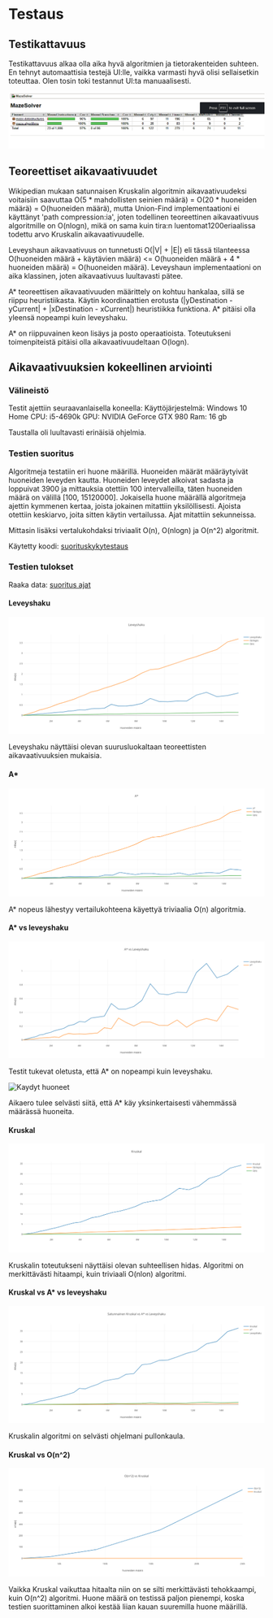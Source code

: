 # Testaus


## Testikattavuus

Testikattavuus alkaa olla aika hyvä algoritmien ja tietorakenteiden suhteen. En tehnyt automaattisia testejä UI:lle, vaikka varmasti hyvä olisi sellaisetkin toteuttaa. Olen tosin toki testannut UI:ta manuaalisesti.

![Testikattavuus](https://github.com/SkarpAnton/labyrintin-ratkoja/blob/master/dokumentaatio/kuvat/Testikattavuus.png)


## Teoreettiset aikavaativuudet

Wikipedian mukaan satunnaisen Kruskalin algoritmin aikavaativuudeksi voitaisiin saavuttaa O(5 * mahdollisten seinien määrä) = O(20 * huoneiden määrä) = O(huoneiden määrä), mutta Union-Find implementaationi ei käyttänyt 'path compression:ia', joten todellinen teoreettinen aikavaativuus algoritmille on O(nlogn), mikä on sama kuin tira:n luentomat1200eriaalissa todettu arvo Kruskalin aikavaativuudelle.

Leveyshaun aikavaativuus on tunnetusti O(|V| + |E|) eli tässä tilanteessa O(huoneiden määrä + käytävien määrä) <= O(huoneiden määrä + 4 * huoneiden määrä) = O(huoneiden määrä). Leveyshaun implementaationi on aika klassinen, joten aikavaativuus luultavasti pätee. 


A* teoreettisen aikavaativuuden määrittely on kohtuu hankalaa, sillä se riippu heuristiikasta. Käytin koordinaattien erotusta 
(|yDestination - yCurrent| + |xDestination - xCurrent|)
heuristiikka funktiona. A* pitäisi olla yleensä nopeampi kuin leveyshaku.

A* on riippuvainen keon lisäys ja posto operaatioista. Toteutukseni toimenpiteistä pitäisi olla aikavaativuudeltaan O(logn).

## Aikavaativuuksien kokeellinen arviointi

### Välineistö

Testit ajettiin seuraavanlaisella koneella:
Käyttöjärjestelmä: Windows 10 Home
CPU: i5-4690k
GPU: NVIDIA GeForce GTX 980
Ram: 16 gb

Taustalla oli luultavasti erinäisiä ohjelmia.

### Testien suoritus


Algoritmeja testatiin eri huone määrillä. Huoneiden määrät määräytyivät huoneiden leveyden kautta. Huoneiden leveydet alkoivat sadasta ja loppuivat 3900 ja mittauksia otettiin 100 intervalleilla, täten huoneiden määrä on välillä [100, 15120000]. Jokaisella huone määrällä algoritmeja ajettin kymmenen kertaa, joista jokainen mitattiin yksilöllisesti. Ajoista otettiin keskiarvo, joita sitten käytin vertailussa. Ajat mitattiin sekunneissa.

Mittasin lisäksi vertalukohdaksi triviaalit O(n), O(nlogn) ja O(n^2) algoritmit.

Käytetty koodi: [suorituskykytestaus](https://github.com/SkarpAnton/labyrintin-ratkoja/tree/master/MazeSolver/src/test/java/tests/performance)


### Testien tulokset

Raaka data: [suoritus ajat](https://github.com/SkarpAnton/labyrintin-ratkoja/blob/master/dokumentaatio/suoritusajat.md)

#### Leveyshaku

![Leveyshaku](https://github.com/SkarpAnton/labyrintin-ratkoja/blob/master/dokumentaatio/kuvat/Leveyshaku.png)

Leveyshaku näyttäisi olevan suurusluokaltaan teoreettisten aikavaativuuksien mukaisia.

#### A*

![A*](https://github.com/SkarpAnton/labyrintin-ratkoja/blob/master/dokumentaatio/kuvat/AStar.png)

A* nopeus lähestyy vertailukohteena käyettyä triviaalia O(n) algoritmia.

#### A* vs leveyshaku

![A* vs Leveyshaku](https://github.com/SkarpAnton/labyrintin-ratkoja/blob/master/dokumentaatio/kuvat/AStar_vs_Leveyshaku.png)

Testit tukevat oletusta, että A* on nopeampi kuin leveyshaku. 

![Kaydyt huoneet](https://github.com/SkarpAnton/labyrintin-ratkoja/blob/master/dokumentaatio/kuvat/K%C3%A4ydyt_huoneet.png)

Aikaero tulee selvästi siitä, että A* käy yksinkertaisesti vähemmässä määrässä huoneita.

#### Kruskal

![Kruskal](https://github.com/SkarpAnton/labyrintin-ratkoja/blob/master/dokumentaatio/kuvat/Kruskal.png)

Kruskalin toteutukseni näyttäisi olevan suhteellisen hidas. Algoritmi on merkittävästi hitaampi, kuin triviaali O(nlon) algoritmi. 

#### Kruskal vs A* vs leveyshaku

![Kruskal vs A* vs leveyshaku](https://github.com/SkarpAnton/labyrintin-ratkoja/blob/master/dokumentaatio/kuvat/SatunnainenKruskal_vs_AStar_vs_Leveyshaku.png)

Kruskalin algoritmi on selvästi ohjelmani pullonkaula.

#### Kruskal vs O(n^2)

![O(n^2) vs Kruskal](https://github.com/SkarpAnton/labyrintin-ratkoja/blob/master/dokumentaatio/kuvat/O(n%5E2)_vs_Kruskal.png)

Vaikka Kruskal vaikuttaa hitaalta niin on se silti merkittävästi tehokkaampi, kuin O(n^2) algoritmi. Huone määrä on testissä paljon pienempi, koska testien suorittaminen alkoi kestää liian kauan suuremilla huone määrillä.












